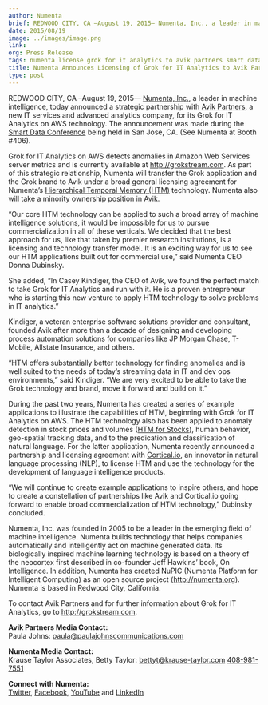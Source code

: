 ```yaml
---
author: Numenta
brief: REDWOOD CITY, CA –August 19, 2015— Numenta, Inc., a leader in machine intelligence, today announced a strategic partnership with Avik Partners, a new IT services and advanced analytics company, for its Grok for IT Analytics on AWS technology.
date: 2015/08/19
image: ../images/image.png
link:
org: Press Release
tags: numenta license grok for it analytics to avik partners smart data conference 2015 dataversity
title: Numenta Announces Licensing of Grok for IT Analytics to Avik Partners
type: post
---
```


REDWOOD CITY, CA –August 19, 2015— [Numenta, Inc.](/), a leader in machine
intelligence, today announced a strategic partnership with
[Avik Partners](http://www.grokstream.com/), a new IT services and advanced
analytics company, for its Grok for IT Analytics on AWS technology. The
announcement was made during the
[Smart Data Conference](http://smartdata2015.dataversity.net) being held in
San Jose, CA. (See Numenta at Booth #406).

Grok for IT Analytics on AWS detects anomalies in Amazon Web Services server
metrics and is currently available at http://grokstream.com.
As part of this strategic relationship, Numenta will transfer the Grok
application and the Grok brand to Avik under a broad general licensing agreement
for Numenta’s [Hierarchical Temporal Memory (HTM)](/papers-videos-and-more/)
technology. Numenta also will take a minority ownership position in Avik.

“Our core HTM technology can be applied to such a broad array of machine
intelligence solutions, it would be impossible for us to pursue
commercialization in all of these verticals. We decided that the best approach
for us, like that taken by premier research institutions, is a licensing and
technology transfer model. It is an exciting way for us to see our HTM
applications built out for commercial use,” said Numenta CEO Donna Dubinsky.  

She added, “In Casey Kindiger, the CEO of Avik, we found the perfect match to
take Grok for IT Analytics and run with it. He is a proven entrepreneur who is
starting this new venture to apply HTM technology to solve problems in IT
analytics.”

Kindiger, a veteran enterprise software solutions provider and consultant,
founded Avik after more than a decade of designing and developing process
automation solutions for companies like JP Morgan Chase, T-Mobile, Allstate
Insurance, and others.

“HTM offers substantially better technology for finding anomalies and is well
suited to the needs of today’s streaming data in IT and dev ops environments,”
said Kindiger. “We are very excited to be able to take the Grok technology and
brand, move it forward and build on it.”

During the past two years, Numenta has created a series of example applications
to illustrate the capabilities of HTM, beginning with Grok for IT Analytics on
AWS. The HTM technology also has been applied to anomaly detection in stock
prices and volumes
([HTM for Stocks](/htm-for-stocks/)),
human behavior, geo-spatial tracking data, and to the predication and
classification of natural language. For the latter application, Numenta recently
announced a partnership and licensing agreement with
[Cortical.io](/press/2015/05/14/numenta-and-cortical-io-form-strategic-partnership/),
an innovator in natural language processing (NLP), to license HTM and use the
technology for the development of language intelligence products.

“We will continue to create example applications to inspire others, and hope to
create a constellation of partnerships like Avik and Cortical.io going forward
to enable broad commercialization of HTM technology,” Dubinsky concluded.

Numenta, Inc. was founded in 2005 to be a leader in the emerging field of
machine intelligence. Numenta builds technology that helps companies
automatically and intelligently act on machine generated data.  Its biologically
inspired machine learning technology is based on a theory of the neocortex first
described in co-founder Jeff Hawkins’ book, On Intelligence. In addition,
Numenta has created NuPIC (Numenta Platform for Intelligent Computing) as an
open source project (http://numenta.org).  Numenta is based in Redwood City,
California.  

To contact Avik Partners and for further information about Grok for IT
Analytics, go to http://grokstream.com.

**Avik Partners Media Contact:** <br/>
Paula Johns:
[paula@paulajohnscommunications.com](mailto:paula@paulajohnscommunications.com)

**Numenta Media Contact:** <br/>
Krause Taylor Associates,
Betty Taylor:
[bettyt@krause-taylor.com](mailto:bettyt@krause-taylor.com)
[408-981-7551](tel:+1-408-981-7551)

**Connect with Numenta:** <br/>
[Twitter](https://twitter.com/numenta),
[Facebook](https://www.facebook.com/pages/Numenta/321559142118?ref=br_tf),
[YouTube](https://www.youtube.com/user/numenta) and
[LinkedIn](https://www.linkedin.com/company/numenta)
